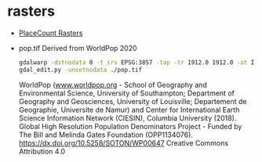 # rasters

- [PlaceCount Rasters](https://github.com/chapmanjacobd/rasters/blob/main/osm/README.md)

- pop.tif Derived from WorldPop 2020

  ```sh
  gdalwarp -dstnodata 0 -t_srs EPSG:3857 -tap -tr 1912.0 1912.0 -ot Int32 -r sum -co COMPRESS=DEFLATE ./ppp_2020_1km_Aggregated.tif ./pop.tif
  gdal_edit.py -unsetnodata ./pop.tif
  ```

  WorldPop (www.worldpop.org - School of Geography and Environmental Science, University of Southampton; Department of Geography and Geosciences, University of Louisville; Departement de Geographie, Universite de Namur) and Center for International Earth Science Information Network (CIESIN), Columbia University (2018). Global High Resolution Population Denominators Project - Funded by The Bill and Melinda Gates Foundation (OPP1134076). https://dx.doi.org/10.5258/SOTON/WP00647 Creative Commons Attribution 4.0
